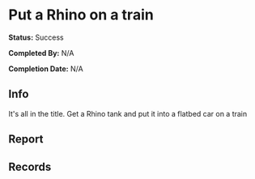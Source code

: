 # Put a Rhino on a train

**Status:** Success

**Completed By:** N/A

**Completion Date:** N/A


## Info
It's all in the title. Get a Rhino tank and put it into a flatbed car on a train

## Report


## Records